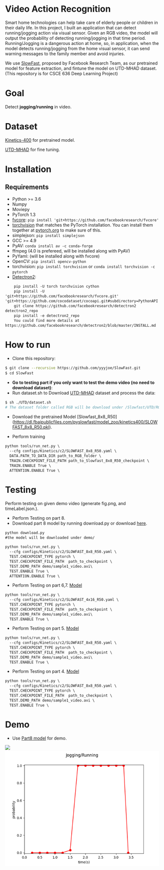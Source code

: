 # Video Action Recognition
Smart home technologies can help take care of elderly people or children in their daily life. In this project, I built an application that can detect running/jogging action via visual sensor. Given an RGB video, the model will output the probability of detecting running/jogging in that time period. Running/Jogging is a dangerous action at home, so, in application, when the model detects running/jogging from the home visual sensor, it can send warning messages to the family member and avoid injuries. 

We use [SlowFast](https://github.com/facebookresearch/SlowFast), proposed by Facebook Research Team, as our pretrained model for feature extraction, and fintune the model on UTD-MHAD dataset.
(This repository is for CSCE 636 Deep Learning Project)

# Goal
Detect **jogging/running** in video.

# Dataset
[Kinetics-400](https://deepmind.com/research/open-source/kinetics) for pretrained model.

[UTD-MHAD](https://personal.utdallas.edu/~kehtar/UTD-MHAD.html) for fine tuning.

# Installation
## Requirements
- Python >= 3.6
- Numpy
- Moviepy
- PyTorch 1.3
- [fvcore](https://github.com/facebookresearch/fvcore/): `pip install 'git+https://github.com/facebookresearch/fvcore'`
- [torchvision](https://github.com/pytorch/vision/) that matches the PyTorch installation.
  You can install them together at [pytorch.org](https://pytorch.org) to make sure of this.
- simplejson: `pip install simplejson`
- GCC >= 4.9
- PyAV: `conda install av -c conda-forge`
- ffmpeg (4.0 is prefereed, will be installed along with PyAV)
- PyYaml: (will be installed along with fvcore)
- OpenCV: `pip install opencv-python`
- torchvision: `pip install torchvision` or `conda install torchvision -c pytorch`
- [Detectron2](https://github.com/facebookresearch/detectron2): 
```
    pip install -U torch torchvision cython
    pip install -U 'git+https://github.com/facebookresearch/fvcore.git' 'git+https://github.com/cocodataset/cocoapi.git#subdirectory=PythonAPI'
    git clone https://github.com/facebookresearch/detectron2 detectron2_repo
    pip install -e detectron2_repo
    You could find more details at https://github.com/facebookresearch/detectron2/blob/master/INSTALL.md
```

# How to run
- Clone this repository:
```bash
$ git clone --recursive https://github.com/yyyjoe/SlowFast.git
$ cd SlowFast
```
- **Go to testing part if you only want to test the demo video (no need to download dataset)**:
- Run dataset.sh to Download [UTD-MHAD](https://personal.utdallas.edu/~kehtar/UTD-MHAD.html) dataset and process the data:
```bash
$ sh ./UTD/dataset.sh
# The dataset folder called RGB will be download under /Slowfast/UTD/RGB
```

- Download the pretrained Model [Slowfast_8x8_R50] (https://dl.fbaipublicfiles.com/pyslowfast/model_zoo/kinetics400/SLOWFAST_8x8_R50.pkl).

- Perform training
```
python tools/run_net.py \
  --cfg configs/Kinetics/c2/SLOWFAST_8x8_R50.yaml \
  DATA.PATH_TO_DATA_DIR path_to_RGB_folder \
  TRAIN.CHECKPOINT_FILE_PATH path_to_Slowfast_8x8_R50_checkpoint \
  TRAIN.ENABLE True \
  ATTENTION.ENABLE True \
```

# Testing
Perform testing on given demo video (generate fig.png, and timeLabel.json.).

<!--- 
- Trained model for 50 epochs can be download [here](https://drive.google.com/file/d/1te3tp1lc3QyG5ljgbYERAP3PrxAO2Dii/view?usp=sharing) (the model used for demo).
-->

- Perform Testing on part 8. 
- Download part 8 model by running download.py or download  [here](https://drive.google.com/file/d/13KmD7VIXGSCMrqvaga5ETxRDrHlhhlnS/view?usp=sharing).
```
python download.py
#the model will be downloaded under demo/
```
```
python tools/run_net.py \
  --cfg configs/Kinetics/c2/SLOWFAST_8x8_R50.yaml \
  TEST.CHECKPOINT_TYPE pytorch \
  TEST.CHECKPOINT_FILE_PATH  path_to_checkpoint \
  TEST.DEMO_PATH demo/sample1_video.avi\
  TEST.ENABLE True \
  ATTENTION.ENABLE True \
```

- Perform Testing on part 6,7. [Model](https://drive.google.com/file/d/1te3tp1lc3QyG5ljgbYERAP3PrxAO2Dii/view?usp=sharing)
```
python tools/run_net.py \
  --cfg configs/Kinetics/c2/SLOWFAST_4x16_R50.yaml \
  TEST.CHECKPOINT_TYPE pytorch \
  TEST.CHECKPOINT_FILE_PATH  path_to_checkpoint \
  TEST.DEMO_PATH demo/sample1_video.avi\
  TEST.ENABLE True \
```

- Perform Testing on part 5. [Model](https://drive.google.com/file/d/1s_AMdFbyD6GMao9zisYfTWPezp6yDdf5/view?usp=sharing)
```
python tools/run_net.py \
  --cfg configs/Kinetics/c2/SLOWFAST_8x8_R50.yaml \
  TEST.CHECKPOINT_TYPE pytorch \
  TEST.CHECKPOINT_FILE_PATH  path_to_checkpoint \
  TEST.DEMO_PATH demo/sample1_video.avi\
  TEST.ENABLE True \
```

- Perform Testing on part 4. [Model](https://drive.google.com/file/d/1z8W499vpMrFdBFnSYvKBf54MMr0_61XO/view?usp=sharing)
```
python tools/run_net.py \
  --cfg configs/Kinetics/c2/SLOWFAST_8x8_R50.yaml \
  TEST.CHECKPOINT_TYPE pytorch \
  TEST.CHECKPOINT_FILE_PATH  path_to_checkpoint \
  TEST.DEMO_PATH demo/sample1_video.avi \
  TEST.ENABLE True \
```


# Demo
<!--- part8 -->
- Use [Part8 model](https://drive.google.com/file/d/13KmD7VIXGSCMrqvaga5ETxRDrHlhhlnS/view?usp=sharing) for demo.

<!--- part6,7
- [Final Trained Model](https://drive.google.com/file/d/1te3tp1lc3QyG5ljgbYERAP3PrxAO2Dii/view?usp=sharing) for demo. (the same as trained model for 50 epochs above)
-->

<!--- part5
- [Final Trained Model](https://drive.google.com/file/d/1s_AMdFbyD6GMao9zisYfTWPezp6yDdf5/view?usp=sharing) for demo. (the same as trained model for 50 epochs above)
-->

<img src="./figure/demo.gif"/>
<img src="./figure/sample1_fig_part8.png"/>
